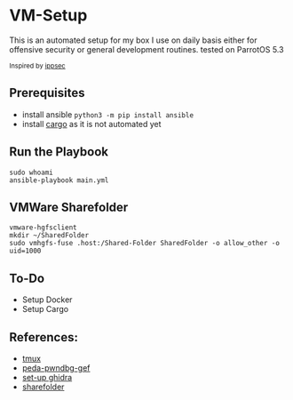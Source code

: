 # VM-Setup
This is an automated setup for my box I use on daily basis either for offensive security or general development routines. tested on ParrotOS 5.3  
  
<sub>Inspired by [ippsec](https://github.com/IppSec/parrot-build)</sub>

## Prerequisites
- install ansible `python3 -m pip install ansible`
- install [cargo](https://www.rust-lang.org/tools/install) as it is not automated yet 

## Run the Playbook
```
sudo whoami
ansible-playbook main.yml
```

## VMWare Sharefolder
```
vmware-hgfsclient
mkdir ~/SharedFolder
sudo vmhgfs-fuse .host:/Shared-Folder SharedFolder -o allow_other -o uid=1000
```

## To-Do
- Setup Docker
- Setup Cargo

## References: 
- [tmux](https://www.youtube.com/watch?v=Lqehvpe_djs)
- [peda-pwndbg-gef](https://github.com/apogiatzis/gdb-peda-pwndbg-gef/blob/master/install.sh)
- [set-up ghidra](https://github.com/scrool/ansible-role-ghidra)
- [sharefolder](https://alexandrerosseto.medium.com/vmware-linux-how-to-share-folder-between-host-and-vm-62e63419ecbb)